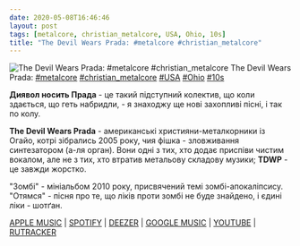 ```yaml
---
date: 2020-05-08T16:46:46
layout: post
tags: [metalcore, christian_metalcore, USA, Ohio, 10s]
title: "The Devil Wears Prada: #metalcore #christian_metalcore"
---
```

![The Devil Wears Prada: #metalcore #christian_metalcore](/assets/photos/photo_961@08-05-2020_16-46-46.jpg)
The Devil Wears Prada: [#metalcore](/tags/#metalcore) [#christian_metalcore](/tags/#christian_metalcore) [#USA](/tags/#USA) [#Ohio](/tags/#Ohio) [#10s](/tags/#10s)

**Диявол носить Прада** - це такий підступний колектив, що коли здається, що геть набридли, - я знаходжу ще нові захопливі пісні, і так по колу.

**The Devil Wears Prada** - американські християни-металкорники із Огайо, котрі зібрались 2005 року, чия фішка - зловживання синтезатором (а-ля орган). Вони одні з тих, хто додає приспіви чистим вокалом, але не з тих, хто втратив метальову складову музики; **TDWP** - це завжди жорстко.

&quot;Зомбі&quot; - мініальбом 2010 року, присвячений темі зомбі-апокаліпсису. &quot;Отямся&quot; - пісня про те, що ліків проти зомбі не буде знайдено, і єдині ліки - шотґан.

[APPLE MUSIC](https://music.apple.com/ru/album/zombie-ep/384717567) | [SPOTIFY](https://open.spotify.com/album/0EOelfKQ1lEEXleF1czql3) | [DEEZER](https://www.deezer.com/album/634191?utm_source=deezer&amp;utm_content=album-634191&amp;utm_term=1601611822_1588945495&amp;utm_medium=web) | [GOOGLE MUSIC](https://play.google.com/music/m/Bvidw2dvhemoc5cx7ivryxoyd3y?t=Zombie_-_The_Devil_Wears_Prada) | [YOUTUBE](https://www.youtube.com/playlist?list=PLgVOJgurm6MFWbLe4If4Brpg_Slt2MA0j) | [RUTRACKER](https://rutracker.org/forum/viewtopic.php?t=5300469)